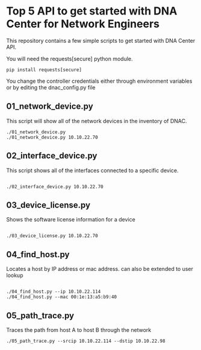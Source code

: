 # Top 5 API to get started with DNA Center for Network Engineers

This repository contains a few simple scripts to get started with DNA Center API.

You will need the requests[secure] python module.

```buildoutcfg
pip install requests[secure]
```

You change the controller credentials either through environment variables or by editing the dnac_config.py file
## 01_network_device.py
This script will show all of the network devices in the inventory of DNAC.
```buildoutcfg
./01_network_device.py
./01_network_device.py 10.10.22.70

```
## 02_interface_device.py
This script shows all of the interfaces connected to a specific device.
```buildoutcfg

./02_interface_device.py 10.10.22.70

```
## 03_device_license.py
Shows the software license information for a device
```buildoutcfg

./03_device_license.py 10.10.22.70

```
## 04_find_host.py
Locates a host by IP address or mac address.  can also be extended to user lookup
```buildoutcfg

./04_find_host.py --ip 10.10.22.114
./04_find_host.py --mac 00:1e:13:a5:b9:40
```
## 05_path_trace.py
Traces the path from host A to host B through the network
```buildoutcfg
./05_path_trace.py --srcip 10.10.22.114 --dstip 10.10.22.98
```